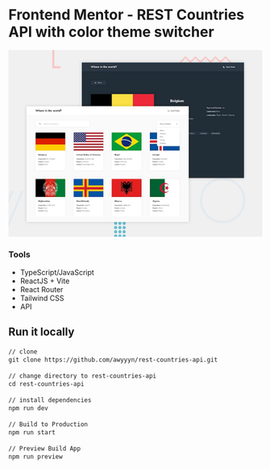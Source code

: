# Frontend Mentor - REST Countries API with color theme switcher

![Design preview for the REST Countries API with color theme switcher coding challenge](./design/desktop-preview.jpg)

### Tools
- TypeScript/JavaScript
- ReactJS + Vite
- React Router
- Tailwind CSS
- API

## Run it locally
```git
// clone
git clone https://github.com/awyyyn/rest-countries-api.git

// change directory to rest-countries-api 
cd rest-countries-api

// install dependencies
npm run dev

// Build to Production
npm run start

// Preview Build App
npm run preview

```
